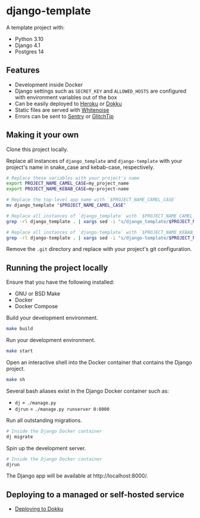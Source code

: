 # django-template

A template project with:

- Python 3.10
- Django 4.1
- Postgres 14

## Features

- Development inside Docker
- Django settings such as `SECRET_KEY` and `ALLOWED_HOSTS` are configured with environment variables out of the box
- Can be easily deployed to [Heroku][heroku] or [Dokku][dokku]
- Static files are served with [Whitenoise][whitenoise]
- Errors can be sent to [Sentry][sentry] or [GlitchTip][glitchtip]

[heroku]: https://heroku.com
[dokku]: https://dokku.com/
[whitenoise]: http://whitenoise.evans.io/en/stable/
[sentry]: https://sentry.io/
[glitchtip]: https://glitchtip.com/

## Making it your own

Clone this project locally.

Replace all instances of `django_template` and `django-template` with your project's name in snake_case and kebab-case, respectively.

```bash
# Replace these variables with your project's name
export PROJECT_NAME_CAMEL_CASE=my_project_name
export PROJECT_NAME_KEBAB_CASE=my-project-name

# Replace the top-level app name with `$PROJECT_NAME_CAMEL_CASE`
mv django_template "$PROJECT_NAME_CAMEL_CASE"

# Replace all instances of `django_template` with `$PROJECT_NAME_CAMEL_CASE`
grep -rl django_template . | xargs sed -i "s/django_template/$PROJECT_NAME_CAMEL_CASE/g"

# Replace all instances of `django-template` with `$PROJECT_NAME_KEBAB_CASE`
grep -rl django-template . | xargs sed -i "s/django-template/$PROJECT_NAME_KEBAB_CASE/g"
```

Remove the `.git` directory and replace with your project's git configuration.

## Running the project locally

Ensure that you have the following installed:

- GNU or BSD Make
- Docker
- Docker Compose

Build your development environment.

```bash
make build
```

Run your development environment.

```bash
make start
```

Open an interactive shell into the Docker container that contains the Django project.

```bash
make sh
```

Several bash aliases exist in the Django Docker container such as:

- `dj` = `./manage.py`
- `djrun` = `./manage.py runserver 0:8000`

Run all outstanding migrations.

```bash
# Inside the Django Docker container
dj migrate
```

Spin up the development server.

```bash
# Inside the Django Docker container
djrun
```

The Django app will be available at http://localhost:8000/.

## Deploying to a managed or self-hosted service

- [Deploying to Dokku](docs/deploying_to_dokku.md)

